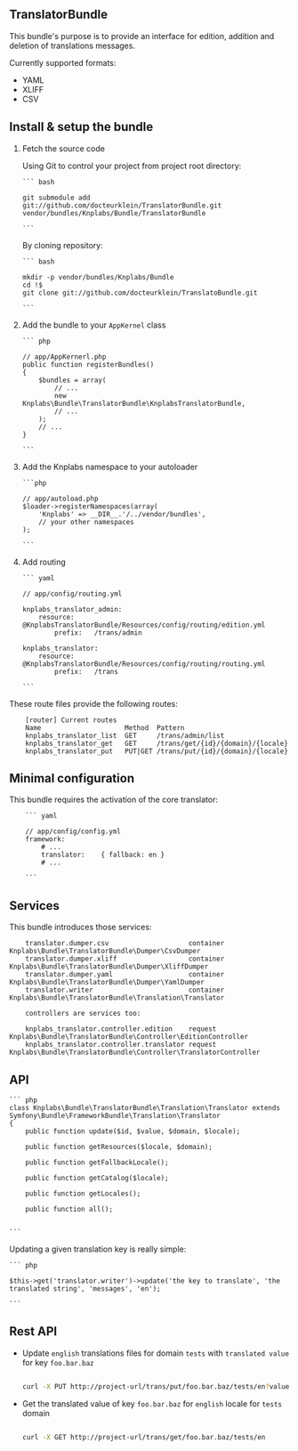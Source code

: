 
## TranslatorBundle

This bundle's purpose is to provide an interface for edition, addition and deletion
of translations messages.

Currently supported formats:
* YAML
* XLIFF
* CSV


Install & setup the bundle
--------------------------

1.  Fetch the source code

    Using Git to control your project from project root directory:
    
        ``` bash 

        git submodule add git://github.com/docteurklein/TranslatorBundle.git vendor/bundles/Knplabs/Bundle/TranslatorBundle

        ```
        
    By cloning repository:
    
        ``` bash 

        mkdir -p vendor/bundles/Knplabs/Bundle
        cd !$
        git clone git://github.com/docteurklein/TranslatoBundle.git

        ```

2.  Add the bundle to your `AppKernel` class

        ``` php

        // app/AppKernerl.php
        public function registerBundles()
        {
            $bundles = array(
                // ...
                new Knplabs\Bundle\TranslatorBundle\KnplabsTranslatorBundle,
                // ...
            );
            // ...
        }
        
        ```

3.  Add the Knplabs namespace to your autoloader

        ```php

        // app/autoload.php
        $loader->registerNamespaces(array(
            'Knplabs' => __DIR__.'/../vendor/bundles',
            // your other namespaces
        );

        ```

4.  Add routing

        ``` yaml

        // app/config/routing.yml

        knplabs_translator_admin:
            resource: @KnplabsTranslatorBundle/Resources/config/routing/edition.yml
                prefix:   /trans/admin

        knplabs_translator:
            resource: @KnplabsTranslatorBundle/Resources/config/routing/routing.yml
                prefix:   /trans

        ```

These route files provide the following routes:

        [router] Current routes
        Name                     Method  Pattern
        knplabs_translator_list  GET     /trans/admin/list
        knplabs_translator_get   GET     /trans/get/{id}/{domain}/{locale}
        knplabs_translator_put   PUT|GET /trans/put/{id}/{domain}/{locale}



Minimal configuration
---------------------

This bundle requires the activation of the core translator:


        ``` yaml

        // app/config/config.yml
        framework:
            # ...
            translator:    { fallback: en }
            # ...

        ```


Services
--------

This bundle introduces those services:

        translator.dumper.csv                    container Knplabs\Bundle\TranslatorBundle\Dumper\CsvDumper
        translator.dumper.xliff                  container Knplabs\Bundle\TranslatorBundle\Dumper\XliffDumper
        translator.dumper.yaml                   container Knplabs\Bundle\TranslatorBundle\Dumper\YamlDumper
        translator.writer                        container Knplabs\Bundle\TranslatorBundle\Translation\Translator

        controllers are services too:

        knplabs_translator.controller.edition    request   Knplabs\Bundle\TranslatorBundle\Controller\EditionController
        knplabs_translator.controller.translator request   Knplabs\Bundle\TranslatorBundle\Controller\TranslatorController


API
---

    ``` php
    class Knplabs\Bundle\TranslatorBundle\Translation\Translator extends Symfony\Bundle\FrameworkBundle\Translation\Translator
    {
        public function update($id, $value, $domain, $locale);

        public function getResources($locale, $domain);

        public function getFallbackLocale();

        public function getCatalog($locale);

        public function getLocales();

        public function all();


    ```

Updating a given translation key is really simple:


    ``` php

    $this->get('translator.writer')->update('the key to translate', 'the translated string', 'messages', 'en');

    ```


Rest API
--------

*   Update `english` translations files for domain `tests` with `translated value` for key `foo.bar.baz`

    ``` bash

    curl -X PUT http://project-url/trans/put/foo.bar.baz/tests/en?value=translated+value

    ```

*   Get the translated value of key `foo.bar.baz` for `english` locale for `tests` domain

    ``` bash

    curl -X GET http://project-url/trans/get/foo.bar.baz/tests/en

    ```
